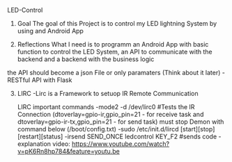 LED-Control

1. Goal
The goal of this Project is to control my LED lightning System by using and Android App

2. Reflections
What I need is to programm an Android App with basic function to control the LED System, an API to communicate with the backend and a backend with the business logic

the API should become a json File or only paramaters (Think about it later)
	-RESTful API with Flask


3. LIRC
	-Lirc is a Framework to setuop IR Remote Communication

	LIRC important commands
		-mode2 -d /dev/lirc0 #Tests the IR Connection (dtoverlay=gpio-ir,gpio_pin=21 - for receive task and dtoverlay=gpio-ir-tx,gpio_pin=21 - for send task) must stop Demon with command below (/boot/config.txt)
		-sudo /etc/init.d/lircd [start][stop][restart][status]
		-irsend SEND_ONCE ledcontrol KEY_F2 #sends code
	-explanation video: https://www.youtube.com/watch?v=pK6Rn8hp784&feature=youtu.be
